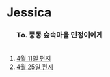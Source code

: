 # Jessica

<ol>
<h3><b>To. 풍동 숲속마을 민정이에게</b></h3><br>

<li><a href="1.html">4월 11일 편지</a></li>
<li><a href="2.html">4월 25일 편지</a></li>
</ol>

